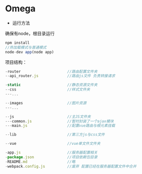 # Omega

-   运行方法

确保有node，根目录运行

```javascript
npm install
//热加载模式与普通模式
node-dev app(node app)
```



项目结构：

```javascript
-router 					//路由配置文件夹
--api_router.js				//路由js文件 负责转接请求

-static						//静态资源文件夹
--css						//样式文件夹
---...

--images					//图片资源
---...

--js						//主JS文件夹
---common.js				//暂时封装了一个ajax模块
---main.js					//配置vue路由与根元素挂载

--lib						//第三方js与css文件

--vue						//vue单文件文件夹

-app.js						//服务器配置相关
-package.json				//项目依赖包目录
-README.md					//略
-webpack.config.js			//废弃 配置已经在服务器配置文件中合并
```



